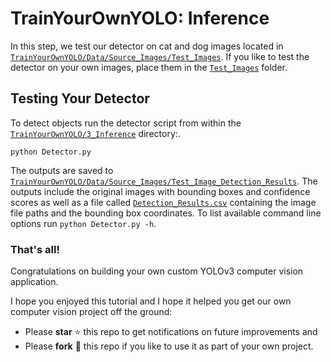 # TrainYourOwnYOLO: Inference
In this step, we test our detector on cat and dog images located in [`TrainYourOwnYOLO/Data/Source_Images/Test_Images`](/Data/Source_Images/Test_Images). If you like to test the detector on your own images, place them in the [`Test_Images`](/Data/Source_Images/Test_Images) folder. 

## Testing Your Detector
To detect objects run the detector script from within the [`TrainYourOwnYOLO/3_Inference`](/3_Inference/) directory:.
```
python Detector.py
```
The outputs are saved to [`TrainYourOwnYOLO/Data/Source_Images/Test_Image_Detection_Results`](/Data/Source_Images/Test_Image_Detection_Results). The outputs include the original images with bounding boxes and confidence scores as well as a file called [`Detection_Results.csv`](/Data/Source_Images/Test_Image_Detection_Results/Detection_Results.csv) containing the image file paths and the bounding box coordinates. To list available command line options run `python Detector.py -h`.

### That's all!
Congratulations on building your own custom YOLOv3 computer vision application.

I hope you enjoyed this tutorial and I hope it helped you get our own computer vision project off the ground:

- Please **star** ⭐ this repo to get notifications on future improvements and
- Please **fork** 🍴 this repo if you like to use it as part of your own project.
